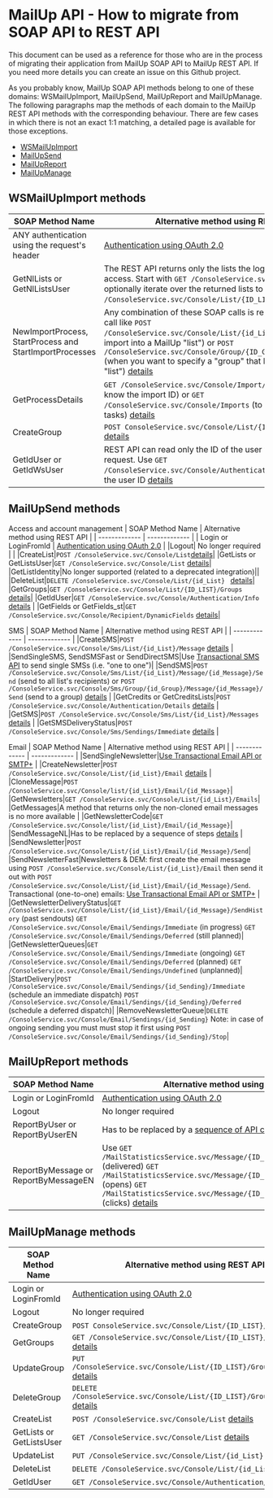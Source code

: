 # MailUp API - How to migrate from SOAP API to REST API

This document can be used as a reference for those who are in the process of migrating their application from MailUp SOAP API to MailUp REST API.
If you need more details you can create an issue on this Github project.

As you probably know, MailUp SOAP API methods belong to one of these domains: WSMailUpImport, MailUpSend, MailUpReport and MailUpManage. The following paragraphs map the methods of each domain to the MailUp REST API methods with the corresponding behaviour. There are few cases in which there is not an exact 1:1 matching, a detailed page is available for those exceptions.

* [WSMailUpImport](#wsmailupimport-methods)
* [MailUpSend](#mailupsend-methods)
* [MailUpReport](#mailupreport-methods)
* [MailUpManage](#mailupmanage-methods)

## WSMailUpImport methods

| SOAP Method Name  | Alternative method using REST API |
| ------------- | ------------- |
| ANY authentication using the request's header  | [Authentication using OAuth 2.0]() |
| GetNlLists or GetNlListsUser  | The REST API returns only the lists the logged in use has access. Start with `GET /ConsoleService.svc/Console/List`, then optionally iterate over the returned lists to get groups: `GET /ConsoleService.svc/Console/List/{ID_LIST}/Groups`   [details](https://help.mailup.com/display/mailupapi/Manage+Lists+and+Groups#ManageListsandGroups-ReadLists)|
| NewImportProcess, StartProcess and StartImportProcesses  | Any combination of these SOAP calls is replaced by a single call like `POST /ConsoleService.svc/Console/List/{id_List}/Recipients`(plain import into a MailUp "list") or `POST /ConsoleService.svc/Console/Group/{ID_GROUP}/Recipients` (when you  want to specify a "group" that belongs to a MailUp "list") [details](https://help.mailup.com/display/mailupapi/Recipients#Recipients-Subscribe/unsubscriberecipients-asynchronousimport) |
| GetProcessDetails  | `GET /ConsoleService.svc/Console/Import/{IMPORT_ID}` (if you know the import ID) or `GET /ConsoleService.svc/Console/Imports` (to get all the import tasks) [details](https://help.mailup.com/display/mailupapi/Recipients#Recipients-Readimportinformation) |
| CreateGroup  | `POST ConsoleService.svc/Console/List/{ID_LIST}/Group`  [details](https://help.mailup.com/display/mailupapi/Manage+Lists+and+Groups#ManageListsandGroups-CreateGroup) |
| GetIdUser or GetIdWsUser  | REST API can read only the ID of the user who made the request. Use `GET /ConsoleService.svc/Console/Authentication/Info` to retrieve the user ID  [details](https://help.mailup.com/display/mailupapi/Accounts) |


## MailUpSend methods
Access and account management
| SOAP Method Name  | Alternative method using REST API |
| ------------- | ------------- |
| Login or LoginFromId  | [Authentication using OAuth 2.0]() |
|Logout| No longer required  | |
|CreateList|`POST /ConsoleService.svc/Console/List`[details](https://help.mailup.com/display/mailupapi/Manage+Lists+and+Groups#ManageListsandGroups-CreateListcreatelist)|
|GetLists or GetListsUser|`GET /ConsoleService.svc/Console/List` [details](https://help.mailup.com/display/mailupapi/Manage+Lists+and+Groups#ManageListsandGroups-ReadLists)|
|GetListIdentity|No longer supported (related to a deprecated integration)||
|DeleteList|`DELETE /ConsoleService.svc/Console/List/{id_List} ` [details](https://help.mailup.com/display/mailupapi/Manage+Lists+and+Groups#ManageListsandGroups-DeleteList)|
|GetGroups|`GET /ConsoleService.svc/Console/List/{ID_LIST}/Groups` [details](https://help.mailup.com/display/mailupapi/Manage+Lists+and+Groups#ManageListsandGroups-ReadGroups)|
|GetIdUser|`GET /ConsoleService.svc/Console/Authentication/Info` [details](https://help.mailup.com/display/mailupapi/Accounts) |
|GetFields or GetFields_st|`GET /ConsoleService.svc/Console/Recipient/DynamicFields` [details](https://help.mailup.com/display/mailupapi/Recipients#Recipients-Readpersonaldatafieldsconfiguration)|


SMS
| SOAP Method Name  | Alternative method using REST API |
| ------------- | ------------- |
|CreateSMS|`POST /ConsoleService.svc/Console/Sms/List/{id_List}/Message` [details](https://help.mailup.com/display/mailupapi/Text+messages+-+SMS#TextmessagesSMS-Createamessage) |
|SendSingleSMS, SendSMSFast or SendDirectSMS|Use [Transactional SMS API]() to send single SMSs (i.e. "one to one")|
|SendSMS|`POST /ConsoleService.svc/Console/Sms/List/{id_List}/Message/{id_Message}/Send` (send to all list's recipients) or `POST /ConsoleService.svc/Console/Sms/Group/{id_Group}/Message/{id_Message}/Send` (send to a group)  [details](https://help.mailup.com/display/mailupapi/Text+messages+-+SMS#TextmessagesSMS-Sendatextmessage) |
|GetCredits or GetCreditsLists|`POST /ConsoleService.svc/Console/Authentication/Details`  [details](https://help.mailup.com/display/mailupapi/Accounts) |
|GetSMS|`POST /ConsoleService.svc/Console/Sms/List/{id_List}/Messages`  [details](https://help.mailup.com/display/mailupapi/Accounts) |
|GetSMSDeliveryStatus|`POST /ConsoleService.svc/Console/Sms/Sendings/Immediate`  [details](https://help.mailup.com/display/mailupapi/Text+messages+-+SMS#TextmessagesSMS-ManageSendQueue) |

Email
| SOAP Method Name  | Alternative method using REST API |
| ------------- | ------------- |
|SendSingleNewsletter|[Use Transactional Email API or SMTP+]() |
|CreateNewsletter|`POST /ConsoleService.svc/Console/List/{id_List}/Email`  [details](https://help.mailup.com/display/mailupapi/Email+messages#Emailmessages-Createamessage) |
|CloneMessage|`POST /ConsoleService.svc/Console/list/{id_List}/Email/{id_Message}`|
|GetNewsletters|`GET /ConsoleService.svc/Console/List/{id_List}/Emails`|
|GetMessages|A method that returns only the non-cloned email messages is no more available |
|GetNewsletterCode|`GET /ConsoleService.svc/Console/list/{id_List}/Email/{id_Message}`|
|SendMessageNL|Has to be replaced by a sequence of steps [details]() |
|SendNewsletter|`POST /ConsoleService.svc/Console/List/{id_List}/Email/{id_Message}/Send`|
|SendNewsletterFast|Newsletters & DEM: first create the email message using `POST /ConsoleService.svc/Console/List/{id_List}/Email` then send it out with `POST /ConsoleService.svc/Console/List/{id_List}/Email/{id_Message}/Send`. Transactional (one-to-one) emails: [Use Transactional Email API or SMTP+]()  |
|GetNewsletterDeliveryStatus|`GET /ConsoleService.svc/Console/List/{id_List}/Email/{id_Message}/SendHistory` (past sendouts) `GET /ConsoleService.svc/Console/Email/Sendings/Immediate` (in progress) `GET /ConsoleService.svc/Console/Email/Sendings/Deferred` (still planned)|
|GetNewsletterQueues|`GET /ConsoleService.svc/Console/Email/Sendings/Immediate` (ongoing) `GET /ConsoleService.svc/Console/Email/Sendings/Deferred` (planned) `GET /ConsoleService.svc/Console/Email/Sendings/Undefined` (unplanned)|
|StartDelivery|`POST /ConsoleService.svc/Console/Email/Sendings/{id_Sending}/Immediate` (schedule an immediate dispatch) `POST /ConsoleService.svc/Console/Email/Sendings/{id_Sending}/Deferred` (schedule a deferred dispatch)|
|RemoveNewsletterQueue|`DELETE /ConsoleService.svc/Console/Email/Sendings/{id_Sending}` Note: in case of ongoing sending you must must stop it first using `POST /ConsoleService.svc/Console/Email/Sendings/{id_Sending}/Stop`|


## MailUpReport methods

| SOAP Method Name  | Alternative method using REST API |
| ------------- | ------------- |
| Login or LoginFromId  | [Authentication using OAuth 2.0]() |
|Logout| No longer required  | 
|ReportByUser or ReportByUserEN|Has to be replaced by a [sequence of API calls]() |
|ReportByMessage or ReportByMessageEN|Use `GET /MailStatisticsService.svc/Message/{ID_MESSAGE}/List/Recipients` (delivered) `GET /MailStatisticsService.svc/Message/{ID_MESSAGE}/List/Views` (opens) `GET /MailStatisticsService.svc/Message/{ID_MESSAGE}/List/Clicks` (clicks) [details](https://help.mailup.com/display/mailupapi/Email+Statistics#EmailStatistics-GetStatisticsbyMessage) |

## MailUpManage methods

| SOAP Method Name  | Alternative method using REST API |
| ------------- | ------------- |
| Login or LoginFromId  | [Authentication using OAuth 2.0]() |
|Logout| No longer required  | 
| CreateGroup  | `POST ConsoleService.svc/Console/List/{ID_LIST}/Group`   [details](https://help.mailup.com/display/mailupapi/Manage+Lists+and+Groups#ManageListsandGroups-CreateGroup) |
|GetGroups|`GET /ConsoleService.svc/Console/List/{ID_LIST}/Groups` [details](https://help.mailup.com/display/mailupapi/Manage+Lists+and+Groups#ManageListsandGroups-ReadGroups)|
|UpdateGroup|`PUT /ConsoleService.svc/Console/List/{ID_LIST}/Group/{ID_GROUP}` [details](https://help.mailup.com/display/mailupapi/Manage+Lists+and+Groups#ManageListsandGroups-Updategroup)|
|DeleteGroup|`DELETE /ConsoleService.svc/Console/List/{ID_LIST}/Group/{ID_GROUP}` [details](https://help.mailup.com/display/mailupapi/Manage+Lists+and+Groups#ManageListsandGroups-DeleteGroup)|
|CreateList|`POST /ConsoleService.svc/Console/List` [details](https://help.mailup.com/display/mailupapi/Manage+Lists+and+Groups#ManageListsandGroups-CreateListcreatelist)|
|GetLists or GetListsUser|`GET /ConsoleService.svc/Console/List` [details](https://help.mailup.com/display/mailupapi/Manage+Lists+and+Groups#ManageListsandGroups-ReadLists)|
|UpdateList|`PUT /ConsoleService.svc/Console/List/{id_List} ` [details](https://help.mailup.com/display/mailupapi/Manage+Lists+and+Groups#ManageListsandGroups-UpdateList)|
|DeleteList|`DELETE /ConsoleService.svc/Console/List/{id_List} `[details](https://help.mailup.com/display/mailupapi/Manage+Lists+and+Groups#ManageListsandGroups-DeleteList)|
|GetIdUser|`GET /ConsoleService.svc/Console/Authentication/Info` [details](https://help.mailup.com/display/mailupapi/Accounts) |
